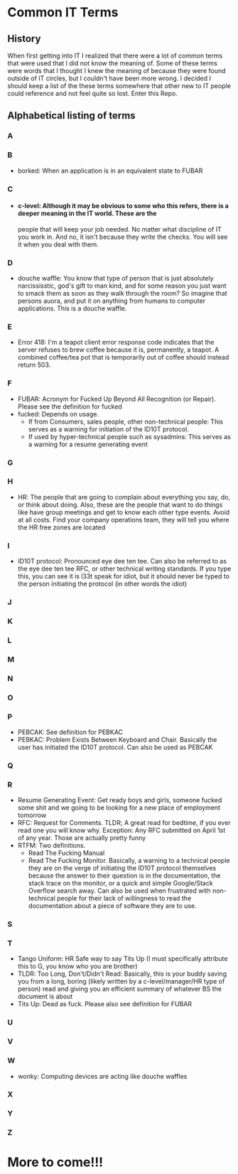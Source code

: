 # Common IT Terms

## History

When first getting into IT I realized that there were a lot of common terms that were used that I did not know the
meaning of. Some of these terms were words that I thought I knew the meaning of because they were found outside of IT
circles, but I couldn't have been more wrong. I decided I should keep a list of the these terms somewhere that other new
to IT people could reference and not feel quite so lost. Enter this Repo.

## Alphabetical listing of terms

### A

### B

- borked: When an application is in an equivalent state to FUBAR

### C

- #### c-level: Although it may be obvious to some who this refers, there is a deeper meaning in the IT world. These are the
  people that will keep your job needed. No matter what discipline of IT you work in. And no, it isn't because they write
  the checks. You will see it when you deal with them.

### D
- douche waffle: You know that type of person that is just absolutely narcississtic, god's gift to man kind, and for some reason you just want to smack them as soon as they walk through the room? So imagine that persons auora, and put it on anything from humans to computer applications. This is a douche waffle. 

### E

- Error 418: I'm a teapot client error response code indicates that the server refuses to brew coffee because it is, permanently, a teapot. A combined coffee/tea pot that is temporarily out of coffee should instead return 503.

### F

- FUBAR: Acronym for Fucked Up Beyond All Recognition (or Repair). Please see the definition for fucked
- fucked: Depends on usage.
  - If from Consumers, sales people, other non-technical people: This serves as a warning for initiation of the ID10T protocol.
  - If used by hyper-technical people such as sysadmins: This serves as a warning for a resume generating event

### G

### H

- HR: The people that are going to complain about everything you say, do, or think about doing. Also, these are the
  people that want to do things like have group meetings and get to know each other type events. Avoid at all costs. Find
  your company operations team, they will tell you where the HR free zones are located

### I

- ID10T protocol: Pronounced eye dee ten tee. Can also be referred to as the eye dee ten tee RFC, or other technical writing
  standards. If you type this, you can see it is l33t speak for idiot, but it should never be typed to the person
  initiating the protocol (in other words the idiot)

### J

### K

### L

### M

### N

### O

### P

- PEBCAK: See definition for PEBKAC
- PEBKAC: Problem Exists Between Keyboard and Chair. Basically the user has initiated the ID10T protocol. Can also be
  used as PEBCAK

### Q

### R

- Resume Generating Event: Get ready boys and girls, someone fucked some shit and we going to be looking for a new place
  of employment tomorrow
- RFC: Request for Comments. TLDR; A great read for bedtime, if you ever read one you will know why. Exception: Any RFC
  submitted on April 1st of any year. Those are actually pretty funny
- RTFM: Two definitions.
  - Read The Fucking Manual
  - Read The Fucking Monitor.
    Basically, a warning to a technical people they are on the verge of initiating the ID10T protocol themselves because
    the answer to their question is in the documentation, the stack trace on the monitor, or a quick and simple Google/Stack
    Overflow search away. Can also be used when frustrated with non-technical people for their lack of willingness to read
    the documentation about a piece of software they are to use.

### S

### T

- Tango Uniform: HR Safe way to say Tits Up (I must specifically attribute this to G, you know who you are brother)
- TLDR: Too Long, Don't/Didn't Read: Basically, this is your buddy saving you from a long, boring
  (likely written by a c-level/manager/HR type of person) read and giving you an efficient summary of whatever BS the
  document is about
- Tits Up: Dead as fuck. Please also see definition for FUBAR

### U

### V

### W

- wonky: Computing devices are acting like douche waffles

### X

### Y

### Z

# More to come!!!
